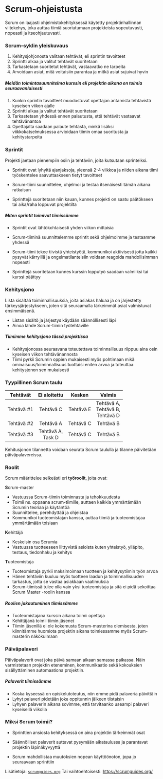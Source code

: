 # Scrum-ohjeistusta

Scrum on laajasti ohjelmistokehityksessä käytetty projektinhallinnan viitekehys, joka auttaa tiimiä suoriutumaan projekteista sopeutuvasti, nopeasti ja itseohjautuvasti.

### Scrum-syklin yleiskuvaus

1. Kehitysjohjonosta valitaan tehtävät, eli sprintin tavoitteet
2. Sprintti alkaa ja valitut tehtävät suoritetaan
3. Tarkastetaan suoritetut tehtävät, vastaavatko ne tarpeita
4. Arvoidaan asiat, mitä voitaisiin parantaa ja mitkä asiat sujuivat hyvin
   <br>

##### Meidän toimintasuunnitelma kurssin eli projektin aikana on toimia seuraavanlaisesti

1. Kunkin sprintin tavoitteet muodostuvat opettajan antamista tehtävistä kyseisen viikon ajalle
2. Sprintti alkaa ja valitut tehtävät suoritetaan
3. Tarkastetaan yhdessä ennen palautusta, että tehtävät vastaavat tehtävänantoa
4. Opettajalta saadaan palaute tehtästä, minkä lisäksi viikkokatselmuksessa arvioidaan tiimin omaa suoritusta ja kehitystarpeita

### Sprintit

Projekti jaetaan pienempiin osiin ja tehtäviin, joita kutsutaan sprinteiksi.

- Sprintit ovat lyhyitä ajanjaksoja, yleensä 2-4 viikkoa ja niiden aikana tiimi työskentelee saavuttaakseen tietyt tavoitteet

- Scrum-tiimi suunnittelee, ohjelmoi ja testaa itsenäisesti tämän aikana ratkaisun

- Sprinttejä suoritetaan niin kauan, kunnes projekti on saatu päätökseen tai aika/raha loppuvat projektilta

##### Miten sprintit toimivat tiimissämme

- Sprintit ovat lähtökohtaisesti yhden viikon mittaisia

- Scrum-tiiminä suunnittelemme sprintit sekä ohjelmoimme ja testaamme yhdessä

- Scrum-tiimi tekee tiivistä yhteistyötä, kommunikoi aktiivisesti jotta kaikki pysyvät kärryillä ja ongelmatilanteisiin voidaan reagoida mahdollisimman nopeasti

- Sprinttejä suoritetaan kunnes kurssin lopputyö saadaan valmiiksi tai kurssi päättyy

### Kehitysjono

Lista sisältää toiminnallisuuksia, joita asiakas haluaa ja on järjestetty tärkeysjärjestykseen, joten sitä seuraamalla tärkeimmät asiat valmistuvat ensimmäisenä.

- Listan sisältö ja järjestys käydään säännöllisesti läpi
- Ainoa lähde Scrum-tiimin työtehtäville

##### Tiimimme kehitysjono tässä projektissa

- Kehitysjonossa seuraavana toteutettava toiminnallisuus riippuu aina osin kyseisen viikon tehtävänannosta
- Tiimi pyrkii Scrumin oppien mukaisesti myös pohtimaan mikä ominaisuus/toiminnallisuus tuottaisi eniten arvoa ja toteuttaa kehitysjonon sen mukaisesti

### Tyypillinen Scrum taulu

|  Tehtävät  |     Ei aloitettu     |  Kesken   |                 Valmis                 |
| :--------: | :------------------: | :-------: | :------------------------------------: |
| Tehtävä #1 |      Tehtävä C       | Tehtävä E | Tehtävä A, <br>Tehtävä B,<br>Tehtävä D |
| Tehtävä #2 |      Tehtävä A       | Tehtävä C |               Tehtävä B                |
| Tehtävä #3 | Tehtävä A,<br>Task D | Tehtävä C |               Tehtävä B                |

Kehitusjonon tilannetta voidaan seurata Scrum taululla ja tilanne päivitetään päiväpalavereissa.

### Roolit

Scrum määrittelee selkeästi eri **työroolit**, joita ovat:

**S**crum-master

- Vastuussa Scrum-tiimin toiminnasta ja tehokkuudesta
- Toimii ns. oppaana scrum-tiimille, auttaen kaikkia ymmärtämään Scrumin teoriaa ja käytäntöä
- Suunnittelee, perehdyttää ja ohjeistaa
- Kommunikoi tuoteomistajan kanssa, auttaa tiimiä ja tuoteomistajaa ymmärtämään toisiaan

**K**ehittäjä

- Keskeisin osa Scrumia
- Vastuussa tuotteeseen liittyvistä asioista kuten yhteistyö, ylläpito, testaus, tiedonhaku ja kehitys

**T**uoteomistaja

- Tuoteomistaja pyrkii maksimoimaan tuotteen ja kehitysytiimin työn arvoa
- Hänen tehtäviin kuuluu myös tuotteen laadun ja toiminnallisuuden tarkastus, jotta se vastaa asiakkaan vaatimuksia
- Scrum-tiimissä tulee olla vain yksi tuoteomistaja ja sitä ei pidä sekoittaa Scrum Master -roolin kanssa

##### Roolien jakautuminen tiimissämme

- Tuoteomistajana kurssin aikana toimii opettaja
- Kehittäjänä toimii tiimin jäsenet
- Tiimin jäsenillä ei ole kokemusta Scrum-masterina olemisesta, joten kiinnitämme huomiota projektin aikana toimiessamme myös Scrum-masterin näkökulmaan

### Päiväpalaveri

Päiväpalaverit ovat joka päivä samaan aikaan samassa paikassa. Näin varmistetaan projektin eteneminen, kommunikaatio sekä kokouksien sisällyttäminen automaationa projektiin.

##### Palaverit tiimissämme

- Koska kyseessä on opiskelutoteutus, niin emme pidä palaveria päivittäin
- Lyhyt palaveri pidetään joka oppitunnin jälkeen tiistaisin
- Lyhyen palaverin aikana sovimme, että tarvitaanko useampi palaveri kyseisellä viikolla

### Miksi Scrum toimii?

- Sprinttien ansiosta kehityksessä on aina projektin tärkeimmät osat

- Säännölliset palaverit auttavat pysymään aikataulussa ja parantavat projektin läpinäkyvyyttä

- Scrum mahdollistaa muutoksien nopean käyttöönoton, jopa jo seuraavaan sprinttiin

Lisätietoja: [`scrumguides.org`](https://scrumguides.org/)
Tai vaihtoehtoisesti: https://scrumguides.org/
